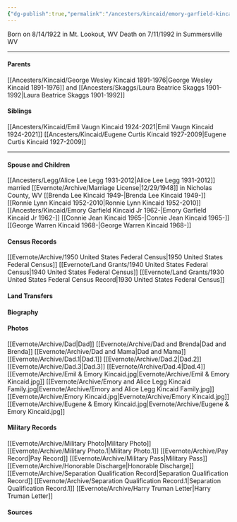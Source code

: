 ```yaml
---
{"dg-publish":true,"permalink":"/ancesters/kincaid/emory-garfield-kincaid-1922-1992/"}
---
```


Born on  8/14/1922 in Mt. Lookout, WV
Death on 7/11/1992 in Summersville WV

---
#### Parents
[[Ancesters/Kincaid/George Wesley Kincaid 1891-1976\|George Wesley Kincaid 1891-1976]] and [[Ancesters/Skaggs/Laura Beatrice Skaggs 1901-1992\|Laura Beatrice Skaggs 1901-1992]]
#### Siblings
[[Ancesters/Kincaid/Emil Vaugn Kincaid 1924-2021\|Emil Vaugn Kincaid 1924-2021]] 
[[Ancesters/Kincaid/Eugene Curtis Kincaid 1927-2009\|Eugene Curtis Kincaid 1927-2009]] 

---
#### Spouse and Children
[[Ancesters/Legg/Alice Lee Legg 1931-2012\|Alice Lee Legg 1931-2012]] married [[Evernote/Archive/Marriage License\|12/29/1948]] in Nicholas County, WV 
[[Brenda Lee Kincaid 1949-\|Brenda Lee Kincaid 1949-]]  
[[Ronnie Lynn Kincaid 1952-2010\|Ronnie Lynn Kincaid 1952-2010]]
[[Ancesters/Kincaid/Emory Garfield Kincaid Jr 1962-\|Emory Garfield Kincaid Jr 1962-]]
[[Connie Jean Kincaid 1965-\|Connie Jean Kincaid 1965-]]
[[George Warren Kincaid 1968-\|George Warren Kincaid 1968-]]

#### Census Records
[[Evernote/Archive/1950 United States Federal Census\|1950 United States Federal Census]]
[[Evernote/Land Grants/1940 United States Federal Census\|1940 United States Federal Census]]
[[Evernote/Land Grants/1930 United States Federal Census Record\|1930 United States Federal Census]]

#### Land Transfers

#### Biography

#### Photos
[[Evernote/Archive/Dad\|Dad]]
[[Evernote/Archive/Dad and Brenda\|Dad and Brenda]]
[[Evernote/Archive/Dad and Mama\|Dad and Mama]]
[[Evernote/Archive/Dad.1\|Dad.1]]
[[Evernote/Archive/Dad.2\|Dad.2]]
[[Evernote/Archive/Dad.3\|Dad.3]]
[[Evernote/Archive/Dad.4\|Dad.4]]
[[Evernote/Archive/Emil & Emory Kincaid.jpg\|Evernote/Archive/Emil & Emory Kincaid.jpg]]
[[Evernote/Archive/Emory and Alice Legg Kincaid Family.jpg\|Evernote/Archive/Emory and Alice Legg Kincaid Family.jpg]]
[[Evernote/Archive/Emory Kincaid.jpg\|Evernote/Archive/Emory Kincaid.jpg]]
[[Evernote/Archive/Eugene & Emory Kincaid.jpg\|Evernote/Archive/Eugene & Emory Kincaid.jpg]]

#### Military Records
[[Evernote/Archive/Military Photo\|Military Photo]]
[[Evernote/Archive/Military Photo.1\|Military Photo.1]]
[[Evernote/Archive/Pay Record\|Pay Record]]
[[Evernote/Archive/Military Pass\|Military Pass]]
[[Evernote/Archive/Honorable Discharge\|Honorable Discharge]]
[[Evernote/Archive/Separation Qualification Record\|Separation Qualification Record]]
[[Evernote/Archive/Separation Qualification Record.1\|Separation Qualification Record.1]]
[[Evernote/Archive/Harry Truman Letter\|Harry Truman Letter]]
#### Sources

